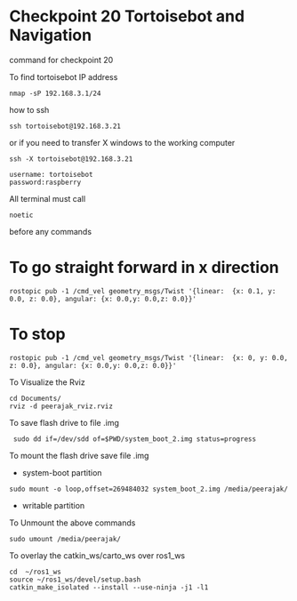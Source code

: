 # Checkpoint 20 Tortoisebot and Navigation

command for checkpoint 20

To find tortoisebot IP address

```
nmap -sP 192.168.3.1/24
```

how to ssh

```
ssh tortoisebot@192.168.3.21
```

or if you need to transfer X windows to the working computer

```
ssh -X tortoisebot@192.168.3.21
```


```
username: tortoisebot
password:raspberry
```

All terminal must call

```
noetic
```

before any commands

# To go straight forward in x direction

```
rostopic pub -1 /cmd_vel geometry_msgs/Twist '{linear:  {x: 0.1, y: 0.0, z: 0.0}, angular: {x: 0.0,y: 0.0,z: 0.0}}'
```

# To stop

```
rostopic pub -1 /cmd_vel geometry_msgs/Twist '{linear:  {x: 0, y: 0.0, z: 0.0}, angular: {x: 0.0,y: 0.0,z: 0.0}}'
```


To Visualize the Rviz

```
cd Documents/
rviz -d peerajak_rviz.rviz

```

To save flash drive to file .img

```
 sudo dd if=/dev/sdd of=$PWD/system_boot_2.img status=progress
```


To mount the flash drive save file .img 

- system-boot partition


```
sudo mount -o loop,offset=269484032 system_boot_2.img /media/peerajak/
```

- writable partition


To Unmount the above commands

```
sudo umount /media/peerajak/
```

To overlay the catkin_ws/carto_ws over ros1_ws

```
cd  ~/ros1_ws
source ~/ros1_ws/devel/setup.bash
catkin_make_isolated --install --use-ninja -j1 -l1

```




